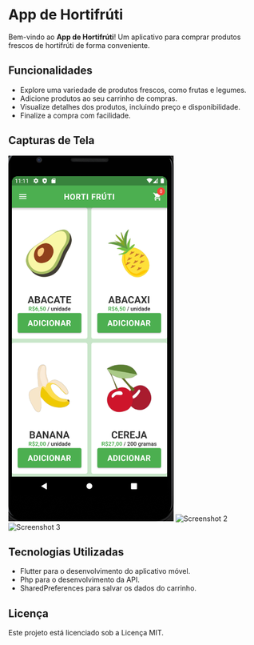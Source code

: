 # App de Hortifrúti

Bem-vindo ao **App de Hortifrúti**! Um aplicativo para comprar produtos frescos de hortifrúti de forma conveniente.

## Funcionalidades

- Explore uma variedade de produtos frescos, como frutas e legumes.
- Adicione produtos ao seu carrinho de compras.
- Visualize detalhes dos produtos, incluindo preço e disponibilidade.
- Finalize a compra com facilidade.

## Capturas de Tela

![Screenshot 1](screenshots/1.png)
![Screenshot 2](screenshot2.png)
![Screenshot 3](screenshot3.png)

## Tecnologias Utilizadas

- Flutter para o desenvolvimento do aplicativo móvel.
- Php para o desenvolvimento da API.
- SharedPreferences para salvar os dados do carrinho.

## Licença

Este projeto está licenciado sob a Licença MIT.
